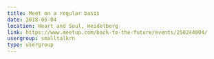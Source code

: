 ```yaml
---
title: Meet on a regular basis
date: 2018-05-04
location: Heart and Soul, Heidelberg
link: https://www.meetup.com/back-to-the-future/events/250244004/
usergroup: smalltalkrn
type: usergroup
---
```

